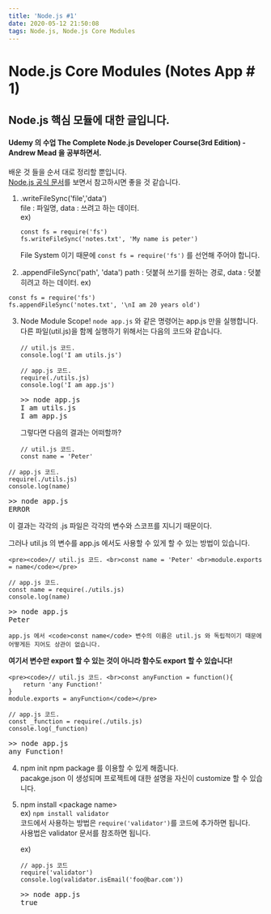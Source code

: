 ```yaml
---
title: 'Node.js #1'
date: 2020-05-12 21:50:08
tags: Node.js, Node.js Core Modules
---
```


# Node.js Core Modules (Notes App # 1)

## Node.js 핵심 모듈에 대한 글입니다.

#### Udemy 의 수업 The Complete Node.js Developer Course(3rd Edition) - Andrew Mead 을 공부하면서.

<!-- more -->
배운 것 들을 순서 대로 정리할 뿐입니다.    
[Node.js 공식 문서](https://nodejs.org/en/docs/)를 보면서 참고하시면 좋을 것 같습니다.

1. .writeFileSync('file','data')    
   file : 파일명, data : 쓰려고 하는 데이터.    
   ex)
   <pre><code>const fs = require('fs')<br>fs.writeFileSync('notes.txt', 'My name is peter')</code></pre>
    File System 이기 때문에 <code>const fs = require('fs')</code> 를 선언해 주어야 합니다.    

2. .appendFileSync('path', 'data')
   path : 덧붙혀 쓰기를 원하는 경로, data : 덧붙히려고 하는 데이터.
   ex)
<pre><code>const fs = require('fs')<br>fs.appendFileSync('notes.txt', '\nI am 20 years old')</code></pre>
   
3. Node Module Scope!
   <code>node app.js</code> 와 같은 명령어는 app.js 만을 실행합니다.<br>
   다른 파일(util.js)을 함께 실행하기 위해서는 다음의 코드와 같습니다.
   
   <pre><code>// util.js 코드. <br>console.log('I am utils.js')</code></pre>
   <pre><code>// app.js 코드.<br>require(./utils.js) <br>console.log('I am app.js')</code></pre>
    <pre>>> node app.js <br>I am utils.js<br>I am app.js</pre>    
   
    그렇다면 다음의 결과는 어떠할까?    
   
    <pre><code>// util.js 코드. <br>const name = 'Peter'</code></pre>
 <pre><code>// app.js 코드.<br>require(./utils.js) <br>console.log(name)</code></pre>
   
 <pre>>> node app.js<br>ERROR</pre>
   
 이 결과는 각각의 .js 파일은 각각의 변수와 스코프를 지니기 때문이다.
   
 그러나 util.js 의 변수를 app.js 에서도 사용할 수 있게 할 수 있는 방법이 있습니다.
   
    <pre><code>// util.js 코드. <br>const name = 'Peter' <br>module.exports = name</code></pre>
 <pre><code>// app.js 코드.<br>const name = require(./utils.js) <br>console.log(name)</code></pre>
   
 <pre>>> node app.js<br>Peter</pre>
   
    app.js 에서 <code>const name</code> 변수의 이름은 util.js 와 독립적이기 때문에 어떻게든 지어도 상관이 없습니다.    
   
 <b>여기서 변수만 export 할 수 있는 것이 아니라 함수도 export 할 수 있습니다!</b>
   
    <pre><code>// util.js 코드. <br>const anyFunction = function(){
        return 'any Function!'
    }
    module.exports = anyFunction</code></pre>
 <pre><code>// app.js 코드.<br>const _function = require(./utils.js) <br>console.log(_function)</code></pre>
   
 <pre>>> node app.js<br>any Function!</pre>
   
4. npm init
    npm package 를 이용할 수 있게 해줍니다.    
    pacakge.json 이 생성되며 프로젝트에 대한 설명을 자신이 customize 할 수 있습니다.

5. npm install \<package name>    
   ex)
   <code>npm install validator</code>    
   코드에서 사용하는 방법은 
   <code>require('validator')</code>를 코드에 추가하면 됩니다.    
   사용법은 validator 문서를 참조하면 됩니다.

   ex)
   <pre><code>// app.js 코드
   require('validator')
   console.log(validator.isEmail('foo@bar.com'))</code></pre>
   <pre>>> node app.js
   true</pre>
